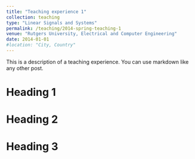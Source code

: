 ```yaml
---
title: "Teaching experience 1"
collection: teaching
type: "Linear Signals and Systems"
permalink: /teaching/2014-spring-teaching-1
venue: "Rutgers University, Electrical and Computer Engineering"
date: 2014-01-01
#location: "City, Country"
---
```


This is a description of a teaching experience. You can use markdown like any other post.

Heading 1
======

Heading 2
======

Heading 3
======
